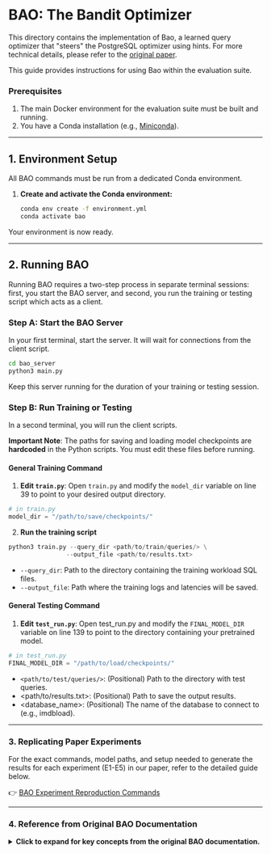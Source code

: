# BAO: The Bandit Optimizer

This directory contains the implementation of Bao, a learned query optimizer that "steers" the PostgreSQL optimizer using hints. For more technical details, please refer to the [original paper](https://rm.cab/bao).

This guide provides instructions for using Bao within the evaluation suite.

### Prerequisites

1.  The main Docker environment for the evaluation suite must be built and running.
2.  You have a Conda installation (e.g., [Miniconda](https://docs.conda.io/en/latest/miniconda.html)).

---

## 1. Environment Setup

All BAO commands must be run from a dedicated Conda environment.

1.  **Create and activate the Conda environment:**
    ```bash
    conda env create -f environment.yml
    conda activate bao
    ```

Your environment is now ready.

---

## 2. Running BAO

Running BAO requires a two-step process in separate terminal sessions: first, you start the BAO server, and second, you run the training or testing script which acts as a client.

### Step A: Start the BAO Server
In your first terminal, start the server. It will wait for connections from the client script.
```bash
cd bao_server
python3 main.py
```

Keep this server running for the duration of your training or testing session.

### Step B: Run Training or Testing

In a second terminal, you will run the client scripts.

**Important Note**: The paths for saving and loading model checkpoints are **hardcoded** in the Python scripts. You must edit these files before running.

#### General Training Command
1. **Edit `train.py`**: Open `train.py` and modify the `model_dir` variable on line 39 to point to your desired output directory.
```python 
# in train.py
model_dir = "/path/to/save/checkpoints/"
```

2. **Run the training script**
```python
python3 train.py --query_dir <path/to/train/queries/> \
                --output_file <path/to/results.txt>
```
   - `--query_dir`: Path to the directory containing the training workload SQL files.
   - `--output_file`: Path where the training logs and latencies will be saved.

#### General Testing Command
1. **Edit `test_run.py`**: Open test_run.py and modify the `FINAL_MODEL_DIR` variable on line 139 to point to the directory containing your pretrained model.
```python 
# in test_run.py
FINAL_MODEL_DIR = "/path/to/load/checkpoints/"
```
   - `<path/to/test/queries/>`: (Positional) Path to the directory with test queries.
   - <path/to/results.txt>: (Positional) Path to save the output results.
   - <database_name>: (Positional) The name of the database to connect to (e.g., imdbload).

---

### 3. Replicating Paper Experiments

For the exact commands, model paths, and setup needed to generate the results for each experiment (E1-E5) in our paper, refer to the detailed guide below.

👉 [BAO Experiment Reproduction Commands](experiments.md)

---

### 4. Reference from Original BAO Documentation
<details>
<summary><b>Click to expand for key concepts from the original BAO documentation.</b></summary>
#### Core Concepts

   - **Reinforcement Learning Approach**: BAO is designed as a reinforcement learning system that learns continuously from a stream of queries. Unlike supervised learning, the concepts of a fixed "training set" and "testing set" are less distinct. Performance at any given time depends on the queries it has seen previously. For robust evaluation, it's best to test on multiple random orderings of a workload.

   - **High Planning Time**: This prototype plans each potential hint (arm) sequentially. This means if you use 5 arms, BAO calls the PostgreSQL planner 5 times per query, increasing optimization overhead. This is less impactful for long-running queries but can be significant for shorter ones.

   - **Hint/Arm Tuning is Critical**: The default set of 5 arms was chosen for a specific hardware configuration. Performance on different hardware will likely require tuning this set of hints. The best way to do this is to manually test all possible arms on your workload and select the most promising subset.
 
For more details, please refer to the complete [original_documentation.md](original_documentation.md) file.

</details>